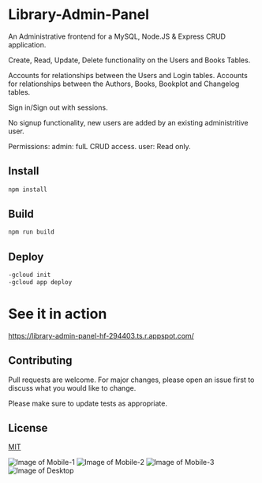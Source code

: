# Library-Admin-Panel

An Administrative frontend for a MySQL, Node.JS & Express CRUD application.

Create, Read, Update, Delete functionality on the Users and Books Tables.

Accounts for relationships between the Users and Login tables.
Accounts for relationships between the Authors, Books, Bookplot and Changelog tables.

Sign in/Sign out with sessions.

No signup functionality, new users are added by an existing administritive user.

Permissions:
admin: fulL CRUD access. 
user: Read only.

## Install

```bash
npm install
```

## Build

```bash
npm run build
```

## Deploy

```bash
-gcloud init
-gcloud app deploy
```

# See it in action

https://library-admin-panel-hf-294403.ts.r.appspot.com/

## Contributing

Pull requests are welcome. For major changes, please open an issue first to discuss what you would like to change.

Please make sure to update tests as appropriate.

## License

[MIT](https://choosealicense.com/licenses/mit/)

![Image of Mobile-1](https://octodex.github.com/images/yaktocat.png)
![Image of Mobile-2](https://octodex.github.com/images/yaktocat.png)
![Image of Mobile-3](https://octodex.github.com/images/yaktocat.png)
![Image of Desktop](https://octodex.github.com/images/yaktocat.png)
